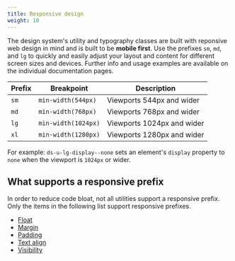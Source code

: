 ```yaml
---
title: Responsive design
weight: 10
---
```


The design system's utility and typography classes are built with reponsive web design in mind and is built to be **mobile first**. Use the prefixes `sm`, `md`, and `lg` to quickly and easily adjust your layout and content for different screen sizes and devices. Further info and usage examples are available on the individual documentation pages.

| Prefix | Breakpoint | Description |
| ------ | ---------- | ----------- |
| `sm` | `min-width(544px)` | Viewports 544px and wider |
| `md` | `min-width(768px)` | Viewports 768px and wider |
| `lg` | `min-width(1024px)` | Viewports 1024px and wider |
| `xl` | `min-width(1280px)` | Viewports 1280px and wider |

For example: `ds-u-lg-display--none` sets an element's `display` property to `none` when the viewport is `1024px` or wider.

## What supports a responsive prefix

In order to reduce code bloat, not all utilities support a responsive prefix. Only the items in the following list support responsive prefixes.

- [Float](/utilities/float)
- [Margin](/utilities/margin)
- [Padding](/utilities/padding)
- [Text align](/utilities/text-align)
- [Visibility](/utilities/visibility)